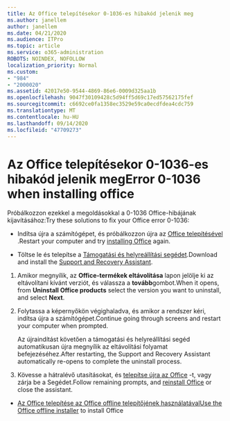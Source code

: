 ```yaml
---
title: Az Office telepítésekor 0-1036-es hibakód jelenik meg
ms.author: janellem
author: janellem
ms.date: 04/21/2020
ms.audience: ITPro
ms.topic: article
ms.service: o365-administration
ROBOTS: NOINDEX, NOFOLLOW
localization_priority: Normal
ms.custom:
- "984"
- "2000020"
ms.assetid: 42017e50-9544-4869-86e6-0009d325aa1b
ms.openlocfilehash: 9047f30109428c5d94ff5d69c17ed57562175fef
ms.sourcegitcommit: c6692ce0fa1358ec3529e59ca0ecdfdea4cdc759
ms.translationtype: MT
ms.contentlocale: hu-HU
ms.lasthandoff: 09/14/2020
ms.locfileid: "47709273"
---
```

# <a name="error-0-1036-when-installing-office"></a><span data-ttu-id="78ba1-102">Az Office telepítésekor 0-1036-es hibakód jelenik meg</span><span class="sxs-lookup"><span data-stu-id="78ba1-102">Error 0-1036 when installing office</span></span>

<span data-ttu-id="78ba1-103">Próbálkozzon ezekkel a megoldásokkal a 0-1036 Office-hibájának kijavításához:</span><span class="sxs-lookup"><span data-stu-id="78ba1-103">Try these solutions to fix your Office error 0-1036:</span></span>
  
- <span data-ttu-id="78ba1-104">Indítsa újra a számítógépet, és próbálkozzon újra az [Office telepítésével](https://portal.office.com/OLS/MySoftware.aspx) .</span><span class="sxs-lookup"><span data-stu-id="78ba1-104">Restart your computer and try [installing Office](https://portal.office.com/OLS/MySoftware.aspx) again.</span></span>

- <span data-ttu-id="78ba1-105">Töltse le és telepítse a [Támogatási és helyreállítási segédet](https://aka.ms/SARA-OfficeUninstall-Alchemy).</span><span class="sxs-lookup"><span data-stu-id="78ba1-105">Download and install the [Support and Recovery Assistant](https://aka.ms/SARA-OfficeUninstall-Alchemy).</span></span>

1. <span data-ttu-id="78ba1-106">Amikor megnyílik, az **Office-termékek eltávolítása** lapon jelölje ki az eltávolítani kívánt verziót, és válassza a **tovább**gombot.</span><span class="sxs-lookup"><span data-stu-id="78ba1-106">When it opens, from **Uninstall Office products** select the version you want to uninstall, and select **Next**.</span></span>

2. <span data-ttu-id="78ba1-107">Folytassa a képernyőkön végighaladva, és amikor a rendszer kéri, indítsa újra a számítógépet.</span><span class="sxs-lookup"><span data-stu-id="78ba1-107">Continue going through screens and restart your computer when prompted.</span></span>

    <span data-ttu-id="78ba1-108">Az újraindítást követően a támogatási és helyreállítási segéd automatikusan újra megnyílik az eltávolítási folyamat befejezéséhez.</span><span class="sxs-lookup"><span data-stu-id="78ba1-108">After restarting, the Support and Recovery Assistant automatically re-opens to complete the uninstall process.</span></span>

3. <span data-ttu-id="78ba1-109">Kövesse a hátralévő utasításokat, és [telepítse újra az Office](https://portal.office.com/OLS/MySoftware.aspx) -t, vagy zárja be a Segédet.</span><span class="sxs-lookup"><span data-stu-id="78ba1-109">Follow remaining prompts, and [reinstall Office](https://portal.office.com/OLS/MySoftware.aspx) or close the assistant.</span></span>

- <span data-ttu-id="78ba1-110">[Az Office telepítése az Office offline telepítőjének használatával](https://support.office.com/article/f0a85fe7-118f-41cb-a791-d59cef96ad1c?wt.mc_id=Alchemy_ClientDIA)</span><span class="sxs-lookup"><span data-stu-id="78ba1-110">[Use the Office offline installer](https://support.office.com/article/f0a85fe7-118f-41cb-a791-d59cef96ad1c?wt.mc_id=Alchemy_ClientDIA) to install Office</span></span>
